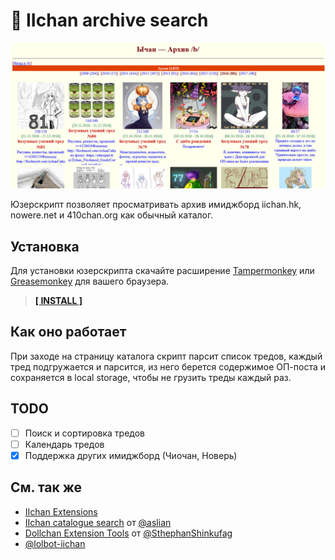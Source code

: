 # 🔰 IIchan archive search

![img](https://raw.githubusercontent.com/WagonOfDoubt/IIchan-archive-search/master/img/screenshot.png)

Юзерскрипт позволяет просматривать архив имиджборд iichan.hk, nowere.net и 410chan.org как обычный каталог.

## Установка

Для установки юзерскрипта скачайте расширение [Tampermonkey](https://tampermonkey.net/) или [Greasemonkey](http://www.greasespot.net/) для вашего браузера.

> **[\[ INSTALL \]](https://github.com/WagonOfDoubt/IIchan-archive-search/raw/master/IIchan-archive-search.user.js)**

## Как оно работает

При заходе на страницу каталога скрипт парсит список тредов, каждый тред подгружается и парсится, из него берется содержимое ОП-поста и сохраняется в local storage, чтобы не грузить треды каждый раз.

## TODO

- [ ] Поиск и сортировка тредов
- [ ] Календарь тредов
- [x] Поддержка других имиджборд (Чиочан, Новерь)

## См. так же

- [IIchan Extensions](https://github.com/WagonOfDoubt/iichan-extensions)
- [IIchan catalogue search](https://github.com/aslian/IIchan-catalogue-search) от [@aslian](https://github.com/aslian)
- [Dollchan Extension Tools](https://github.com/SthephanShinkufag/Dollchan-Extension-Tools) от [@SthephanShinkufag](https://github.com/SthephanShinkufag)
- [@lolbot-iichan](https://github.com/lolbot-iichan)
